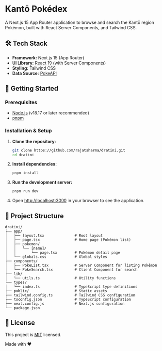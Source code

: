 # Kantō Pokédex

A Next.js 15 App Router application to browse and search the Kantō region Pokémon, built with React Server Components, and Tailwind CSS.

## 🛠️ Tech Stack

- **Framework:** Next.js 15 (App Router)
- **UI Library:** [React 19](https://reactjs.org/) (with Server Components)
- **Styling:** Tailwind CSS
- **Data Source:** [PokeAPI](https://pokeapi.co/)

## 🏁 Getting Started

### Prerequisites

- [Node.js](https://nodejs.org/) (v18.17 or later recommended)
- [pnpm](https://pnpm.io/)

### Installation & Setup

1.  **Clone the repository:**

    ```bash
    git clone https://github.com/rajatsharma/dratini.git
    cd dratini
    ```

2.  **Install dependencies:**

    ```bash
    pnpm install
    ```

3.  **Run the development server:**

    ```bash
    pnpm run dev
    ```

4.  Open [http://localhost:3000](http://localhost:3000) in your browser to see the application.

## 📂 Project Structure

```shell
dratini/
├── app/
│   ├── layout.tsx              # Root layout
│   ├── page.tsx                # Home page (Pokémon list)
│   ├── pokemon/
│   │   └── [name]/
│   │       └── page.tsx        # Pokémon detail page
│   └── globals.css             # Global styles
├── components/
│   ├── PokeList.tsx            # Server Component for listing Pokémon
│   └── PokeSearch.tsx          # Client Component for search
├── lib/
│   └── utils.ts                # Utility functions
└── types/
│   └── index.ts                # TypeScript type definitions
├── public/                     # Static assets
├── tailwind.config.ts          # Tailwind CSS configuration
├── tsconfig.json               # TypeScript configuration
├── next.config.js              # Next.js configuration
└── package.json
```

## 📜 License

This project is [MIT](./LICENSE) licensed.

Made with ❤️
